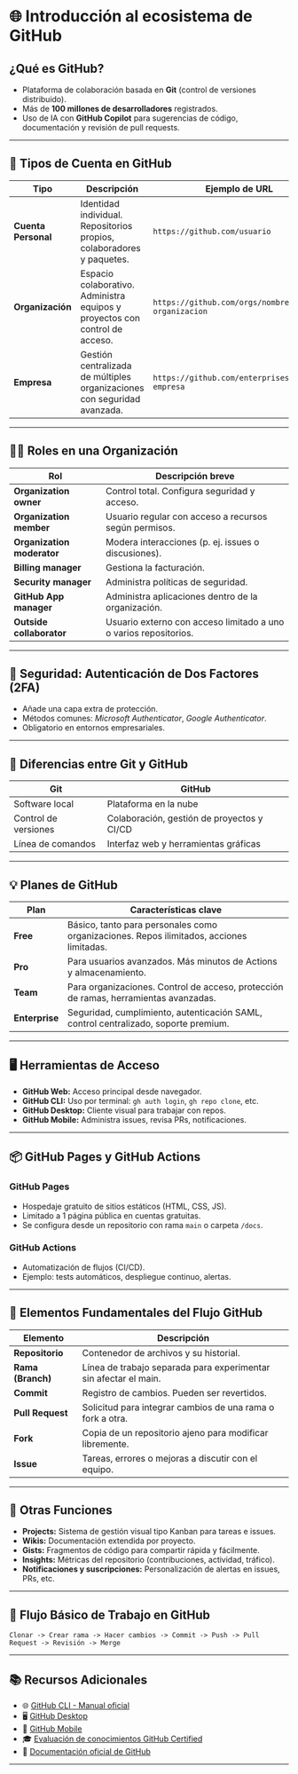 
# 🌐 Introducción al ecosistema de GitHub

##  ¿Qué es GitHub?

- Plataforma de colaboración basada en **Git** (control de versiones distribuido).
- Más de **100 millones de desarrolladores** registrados.
- Uso de IA con **GitHub Copilot** para sugerencias de código, documentación y revisión de pull requests.

---

## 👥 Tipos de Cuenta en GitHub

| Tipo                  | Descripción                                                                 | Ejemplo de URL                                       |
|-----------------------|-----------------------------------------------------------------------------|------------------------------------------------------|
| **Cuenta Personal**   | Identidad individual. Repositorios propios, colaboradores y paquetes.       | `https://github.com/usuario`                         |
| **Organización**      | Espacio colaborativo. Administra equipos y proyectos con control de acceso. | `https://github.com/orgs/nombre-organizacion`                |
| **Empresa**           | Gestión centralizada de múltiples organizaciones con seguridad avanzada.    | `https://github.com/enterprises/nombre-empresa` |

---

## 🧑‍💼 Roles en una Organización

| Rol                      | Descripción breve                                                         |
|--------------------------|---------------------------------------------------------------------------|
| **Organization owner**   | Control total. Configura seguridad y acceso.                              |
| **Organization member**  | Usuario regular con acceso a recursos según permisos.                     |
| **Organization moderator** | Modera interacciones (p. ej. issues o discusiones).                     |
| **Billing manager**      | Gestiona la facturación.                                                  |
| **Security manager**     | Administra políticas de seguridad.                                        |
| **GitHub App manager**   | Administra aplicaciones dentro de la organización.                        |
| **Outside collaborator** | Usuario externo con acceso limitado a uno o varios repositorios.         |

---

## 🔐 Seguridad: Autenticación de Dos Factores (2FA)

- Añade una capa extra de protección.
- Métodos comunes: *Microsoft Authenticator*, *Google Authenticator*.
- Obligatorio en entornos empresariales.

---

## 🔄 Diferencias entre Git y GitHub

| Git                            | GitHub                                                           |
|--------------------------------|-------------------------------------------------------------------|
| Software local                 | Plataforma en la nube                                            |
| Control de versiones           | Colaboración, gestión de proyectos y CI/CD                       |
| Línea de comandos              | Interfaz web y herramientas gráficas                             |

---

## 💡 Planes de GitHub

| Plan              | Características clave                                                                 |
|-------------------|----------------------------------------------------------------------------------------|
| **Free**          | Básico, tanto para personales como organizaciones. Repos ilimitados, acciones limitadas.|
| **Pro**           | Para usuarios avanzados. Más minutos de Actions y almacenamiento.                      |
| **Team**          | Para organizaciones. Control de acceso, protección de ramas, herramientas avanzadas.   |
| **Enterprise**    | Seguridad, cumplimiento, autenticación SAML, control centralizado, soporte premium.   |

---

## 🖥️ Herramientas de Acceso

- **GitHub Web:** Acceso principal desde navegador.
- **GitHub CLI:** Uso por terminal: `gh auth login`, `gh repo clone`, etc.
- **GitHub Desktop:** Cliente visual para trabajar con repos.
- **GitHub Mobile:** Administra issues, revisa PRs, notificaciones.

---

## 📦 GitHub Pages y GitHub Actions

### GitHub Pages
- Hospedaje gratuito de sitios estáticos (HTML, CSS, JS).
- Limitado a 1 página pública en cuentas gratuitas.
- Se configura desde un repositorio con rama `main` o carpeta `/docs`.

### GitHub Actions
- Automatización de flujos (CI/CD).
- Ejemplo: tests automáticos, despliegue continuo, alertas.

---

## 🔁 Elementos Fundamentales del Flujo GitHub

| Elemento        | Descripción                                                                 |
|------------------|------------------------------------------------------------------------------|
| **Repositorio**  | Contenedor de archivos y su historial.                                       |
| **Rama (Branch)**| Línea de trabajo separada para experimentar sin afectar el main.             |
| **Commit**       | Registro de cambios. Pueden ser revertidos.                                  |
| **Pull Request** | Solicitud para integrar cambios de una rama o fork a otra.                   |
| **Fork**         | Copia de un repositorio ajeno para modificar libremente.                     |
| **Issue**        | Tareas, errores o mejoras a discutir con el equipo.                          |

---

## 📘 Otras Funciones

- **Projects:** Sistema de gestión visual tipo Kanban para tareas e issues.
- **Wikis:** Documentación extendida por proyecto.
- **Gists:** Fragmentos de código para compartir rápida y fácilmente.
- **Insights:** Métricas del repositorio (contribuciones, actividad, tráfico).
- **Notificaciones y suscripciones:** Personalización de alertas en issues, PRs, etc.

---

## 🚀 Flujo Básico de Trabajo en GitHub

```text
Clonar -> Crear rama -> Hacer cambios -> Commit -> Push -> Pull Request -> Revisión -> Merge
```

---

## 📚 Recursos Adicionales

- 🌐 [GitHub CLI - Manual oficial](https://cli.github.com/manual/gh)
- 🖥️ [GitHub Desktop](https://desktop.github.com)
- 📱 [GitHub Mobile](https://github.com/mobile)
- 🎓 [Evaluación de conocimientos GitHub Certified](https://ghcertified.com/questions)
- 📘 [Documentación oficial de GitHub](https://docs.github.com)

---

